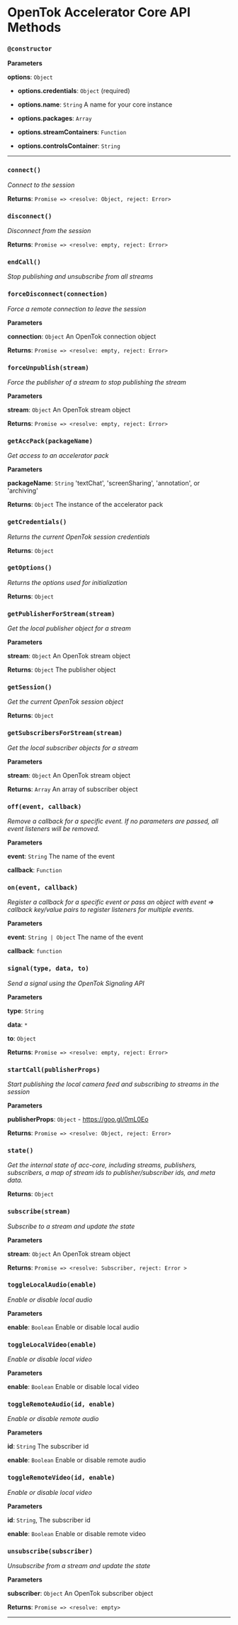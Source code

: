 # OpenTok Accelerator Core API Methods

### `@constructor`

**Parameters**

**options**: `Object`

 - **options.credentials**: `Object` (required)

 - **options.name**: `String` A name for your core instance

 - **options.packages**: `Array`

 - **options.streamContainers**: `Function`

 - **options.controlsContainer**: `String`

* * *

### `connect()`

*Connect to the session*

**Returns**: `Promise => <resolve: Object, reject: Error>`


### `disconnect()`

*Disconnect from the session*

**Returns**: `Promise => <resolve: empty, reject: Error>`


### `endCall()`

*Stop publishing and unsubscribe from all streams*



### `forceDisconnect(connection)`

*Force a remote connection to leave the session*

**Parameters**

**connection**: `Object` An OpenTok connection object

**Returns**: `Promise => <resolve: empty, reject: Error>`


### `forceUnpublish(stream)`

*Force the publisher of a stream to stop publishing the stream*

**Parameters**

**stream**: `Object` An OpenTok stream object

**Returns**: `Promise => <resolve: empty, reject: Error>`


### `getAccPack(packageName)`

*Get access to an accelerator pack*

**Parameters**

**packageName**: `String` 'textChat', 'screenSharing', 'annotation', or 'archiving'

**Returns**: `Object` The instance of the accelerator pack


### `getCredentials()`

*Returns the current OpenTok session credentials*

**Returns**: `Object`


### `getOptions()`

*Returns the options used for initialization*

**Returns**: `Object`


### `getPublisherForStream(stream)`

*Get the local publisher object for a stream*

**Parameters**

**stream**: `Object` An OpenTok stream object

**Returns**: `Object` The publisher object


### `getSession()`

*Get the current OpenTok session object*

**Returns**: `Object`


### `getSubscribersForStream(stream)`

*Get the local subscriber objects for a stream*

**Parameters**

**stream**: `Object` An OpenTok stream object

**Returns**: `Array` An array of subscriber object


### `off(event, callback)`

*Remove a callback for a specific event.  If no parameters are passed, all event listeners will be removed.*

**Parameters**

**event**: `String`  The name of the event

**callback**: `Function`



### `on(event, callback)`

*Register a callback for a specific event or pass an object with event => callback key/value pairs to register listeners for multiple events.*

**Parameters**

**event**: `String | Object` The name of the event

**callback**: `function`


### `signal(type, data, to)`

*Send a signal using the OpenTok Signaling API*

**Parameters**

**type**: `String`

**data**: `*`

**to**: `Object`

**Returns**: `Promise => <resolve: empty, reject: Error>`


### `startCall(publisherProps)`

*Start publishing the local camera feed and subscribing to streams in the session*

**Parameters**

**publisherProps**: `Object` - https://goo.gl/0mL0Eo

**Returns**: `Promise => <resolve: Object, reject: Error>`


### `state()`

*Get the internal state of acc-core, including streams, publishers, subscribers, a map of stream ids to publisher/subscriber ids, and meta data.*

**Returns**: `Object`


### `subscribe(stream)`

*Subscribe to a stream and update the state*

**Parameters**

**stream**: `Object` An OpenTok stream object

**Returns**: `Promise => <resolve: Subscriber, reject: Error >`


### `toggleLocalAudio(enable)`

*Enable or disable local audio*

**Parameters**

**enable**: `Boolean` Enable or disable local audio



### `toggleLocalVideo(enable)`

*Enable or disable local video*

**Parameters**

**enable**: `Boolean` Enable or disable local video



### `toggleRemoteAudio(id, enable)`

*Enable or disable remote audio*

**Parameters**

**id**: `String`  The subscriber id

**enable**: `Boolean` Enable or disable remote audio



### `toggleRemoteVideo(id, enable)`

*Enable or disable local video*

**Parameters**

**id**: `String`, The subscriber id

**enable**: `Boolean` Enable or disable remote video



### `unsubscribe(subscriber)`

*Unsubscribe from a stream and update the state*

**Parameters**

**subscriber**: `Object` An OpenTok subscriber object

**Returns**: `Promise => <resolve: empty>`

* * *

